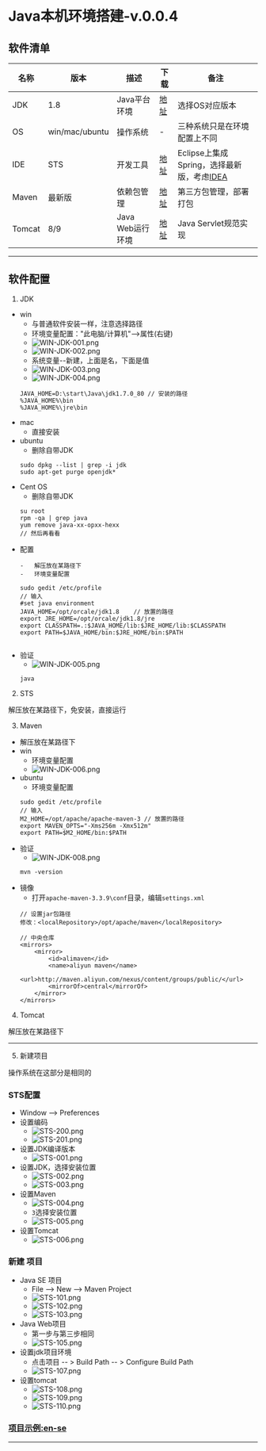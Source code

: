#   Java本机环境搭建-v.0.0.4

##  软件清单
|名称|版本|描述|下载|备注|
|----|----|----|----|----|
|JDK|1.8|Java平台环境|[地址](http://www.oracle.com/technetwork/java/javase/downloads/jdk8-downloads-2133151.html)|选择OS对应版本|
|OS|win/mac/ubuntu|操作系统|-|三种系统只是在环境配置上不同|
|IDE|STS|开发工具|[地址](https://spring.io/tools/sts/)|Eclipse上集成Spring，选择最新版，考虑[IDEA](https://www.jetbrains.com/idea/)|
|Maven|最新版|依赖包管理|[地址](https://maven.apache.org/)|第三方包管理，部署打包|
|Tomcat|8/9|Java Web运行环境|[地址](http://tomcat.apache.org/)|Java Servlet规范实现|

----

##  软件配置

1.  JDK
-   win
    -   与普通软件安装一样，注意选择路径
    -   环境变量配置："此电脑/计算机"-->属性(右键)
    -   ![WIN-JDK-001.png](image/WIN-JDK-001.png)
    -   ![WIN-JDK-002.png](image/WIN-JDK-002.png)
    -   系统变量--新建，上面是名，下面是值
    -   ![WIN-JDK-003.png](image/WIN-JDK-003.png)
    -   ![WIN-JDK-004.png](image/WIN-JDK-004.png)
    ```
    JAVA_HOME=D:\start\Java\jdk1.7.0_80 // 安装的路径
    %JAVA_HOME%\bin
    %JAVA_HOME%\jre\bin
    ```
-   mac
    -   直接安装
-   ubuntu
    -   删除自带JDK
    ```
    sudo dpkg --list | grep -i jdk
    sudo apt-get purge openjdk*
-   Cent OS
    -   删除自带JDK
    ```
    su root
    rpm -qa | grep java
    yum remove java-xx-opxx-hexx
    // 然后再看看
    ```
-   配置
    ```
    -   解压放在某路径下
    -   环境变量配置
    ```
        sudo gedit /etc/profile
        // 输入
        #set java environment
        JAVA_HOME=/opt/orcale/jdk1.8    // 放置的路径
        export JRE_HOME=/opt/orcale/jdk1.8/jre
        export CLASSPATH=.:$JAVA_HOME/lib:$JRE_HOME/lib:$CLASSPATH
        export PATH=$JAVA_HOME/bin:$JRE_HOME/bin:$PATH
    ```
-   验证
    -   ![WIN-JDK-005.png](image/WIN-JDK-005.png)
    ```
    java
    ```

2.  STS

解压放在某路径下，免安装，直接运行

3.  Maven
-   解压放在某路径下
-   win
    -   环境变量配置
    -   ![WIN-JDK-006.png](image/WIN-JDK-006.png)
-   ubuntu
    -   环境变量配置
    ```
    sudo gedit /etc/profile
    // 输入
    M2_HOME=/opt/apache/apache-maven-3 // 放置的路径
    export MAVEN_OPTS="-Xms256m -Xmx512m"
    export PATH=$M2_HOME/bin:$PATH
    ```
-   验证
    -   ![WIN-JDK-008.png](image/WIN-JDK-008.png)
    ```
    mvn -version
    ```
-   镜像
    -   打开`apache-maven-3.3.9\conf`目录，编辑`settings.xml`
    ```
    // 设置jar包路径
    修改：<localRepository>/opt/apache/maven</localRepository>

    // 中央仓库
    <mirrors>
        <mirror>
            <id>alimaven</id>
            <name>aliyun maven</name>
            <url>http://maven.aliyun.com/nexus/content/groups/public/</url>
            <mirrorOf>central</mirrorOf>
        </mirror>
    </mirrors>
    ```

4.  Tomcat

解压放在某路径下

----

5.  新建项目

操作系统在这部分是相同的

### STS配置
-   Window --> Preferences
-   设置编码
    -   ![STS-200.png](image/STS-200.png)
    -   ![STS-201.png](image/STS-201.png)
-   设置JDK编译版本
    -   ![STS-001.png](image/STS-001.png)
-   设置JDK，选择安装位置
    -   ![STS-002.png](image/STS-002.png)
    -   ![STS-003.png](image/STS-003.png)
-   设置Maven
    -   ![STS-004.png](image/STS-004.png)
    -   `3`选择安装位置 
    -   ![STS-005.png](image/STS-005.png)
-   设置Tomcat
    -   ![STS-006.png](image/STS-006.png)

### 新建 项目
-   Java SE 项目
    -   File --> New --> Maven Project
    -   ![STS-101.png](image/STS-101.png)
    -   ![STS-102.png](image/STS-102.png)
    -   ![STS-103.png](image/STS-103.png)
-   Java Web项目
    -   第一步与第三步相同
    -   ![STS-105.png](image/STS-105.png)
-   设置jdk项目环境
    -   点击项目 -- > Build Path -- > Configure Build Path
    -   ![STS-107.png](image/STS-107.png)
-   设置tomcat
    -   ![STS-108.png](image/STS-108.png)
    -   ![STS-109.png](image/STS-109.png)
    -   ![STS-110.png](image/STS-110.png)

### [项目示例:en-se](https://github.com/kaoshanji/example)

----



